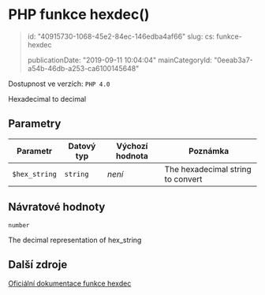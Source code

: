 PHP funkce hexdec()
===================

> id: "40915730-1068-45e2-84ec-146edba4af66"
> slug:
> 	cs: funkce-hexdec
>
> publicationDate: "2019-09-11 10:04:04"
> mainCategoryId: "0eeab3a7-a54b-46db-a253-ca6100145648"

Dostupnost ve verzích: `PHP 4.0`

Hexadecimal to decimal


Parametry
--------------

| Parametr | Datový typ | Výchozí hodnota | Poznámka |
|-----|-----|-----|-----|
| `$hex_string` | `string` | *není* | The hexadecimal string to convert |


Návratové hodnoty
----------------

`number`

The decimal representation of hex_string

Další zdroje
------------

[Oficiální dokumentace funkce hexdec](https://www.php.net/manual/en/function.hexdec.php)
